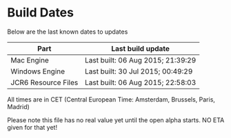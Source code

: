 # Build Dates

Below are the last known dates to updates

Part | Last build update
-----|-----
Mac Engine | Last built: 06 Aug 2015; 21:39:29
Windows Engine | Last built: 30 Jul 2015; 00:49:29
JCR6 Resource Files | Last built: 06 Aug 2015; 22:58:03
All times are in CET (Central European Time: Amsterdam, Brussels, Paris, Madrid)


Please note this file has no real value yet until the open alpha starts. NO ETA given for that yet!
